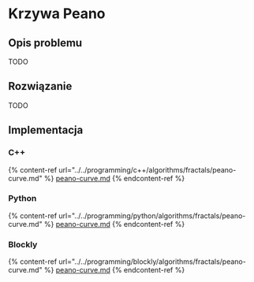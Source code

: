 # Krzywa Peano

## Opis problemu

TODO

## Rozwiązanie

TODO

## Implementacja

### C++

{% content-ref url="../../programming/c++/algorithms/fractals/peano-curve.md" %}
[peano-curve.md](../../programming/c++/algorithms/fractals/peano-curve.md)
{% endcontent-ref %}

### Python

{% content-ref url="../../programming/python/algorithms/fractals/peano-curve.md" %}
[peano-curve.md](../../programming/python/algorithms/fractals/peano-curve.md)
{% endcontent-ref %}

### Blockly

{% content-ref url="../../programming/blockly/algorithms/fractals/peano-curve.md" %}
[peano-curve.md](../../programming/blockly/algorithms/fractals/peano-curve.md)
{% endcontent-ref %}
